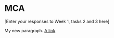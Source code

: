 # MCA
\[Enter your responses to Week 1, tasks 2 and 3 here\]

My new paragraph. [A link](www.example.com)
